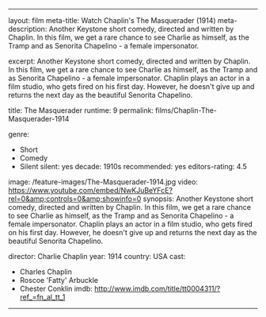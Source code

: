 ---

layout: film
meta-title: Watch Chaplin's The Masquerader (1914)
meta-description:  Another Keystone short comedy, directed and written by Chaplin. In this  film, we get a rare chance to see Charlie as himself, as the Tramp and as Senorita Chapelino - a female impersonator. 

excerpt: Another Keystone short comedy, directed and written by Chaplin. In this  film, we get a rare chance to see Charlie as himself, as the Tramp and as Senorita Chapelino - a female impersonator. Chaplin plays an actor in a film studio, who gets fired on his first day. However, he doesn't give up and returns the next day as the beautiful Senorita Chapelino.

title: The Masquerader
runtime: 9
permalink: films/Chaplin-The-Masquerader-1914

genre:
- Short
- Comedy 
- Silent
silent: yes
decade: 1910s
recommended: yes
editors-rating: 4.5

image: /feature-images/The-Masquerader-1914.jpg
video: https://www.youtube.com/embed/NwKJuBeYFcE?rel=0&amp;controls=0&amp;showinfo=0
synopsis: Another Keystone short comedy, directed and written by Chaplin. In this  film, we get a rare chance to see Charlie as himself, as the Tramp and as Senorita Chapelino - a female impersonator. Chaplin plays an actor in a film studio, who gets fired on his first day. However, he doesn't give up and returns the next day as the beautiful Senorita Chapelino.

director: Charlie Chaplin
year: 1914
country: USA
cast: 
- Charles Chaplin
- Roscoe 'Fatty' Arbuckle
- Chester Conklin
imdb: http://www.imdb.com/title/tt0004311/?ref_=fn_al_tt_1

---